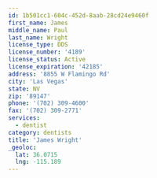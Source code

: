 ```yaml
---
id: 1b501cc1-604c-452d-8aab-28cd24e9460f
first_name: James
middle_name: Paul
last_name: Wright
license_type: DDS
license_number: '4189'
license_status: Active
license_expiration: '42185'
address: '8855 W Flamingo Rd'
city: 'Las Vegas'
state: NV
zip: '89147'
phone: '(702) 309-4600'
fax: '(702) 309-2771'
services:
  - dentist
category: dentists
title: 'James Wright'
_geoloc:
  lat: 36.0715
  lng: -115.189
---
```

